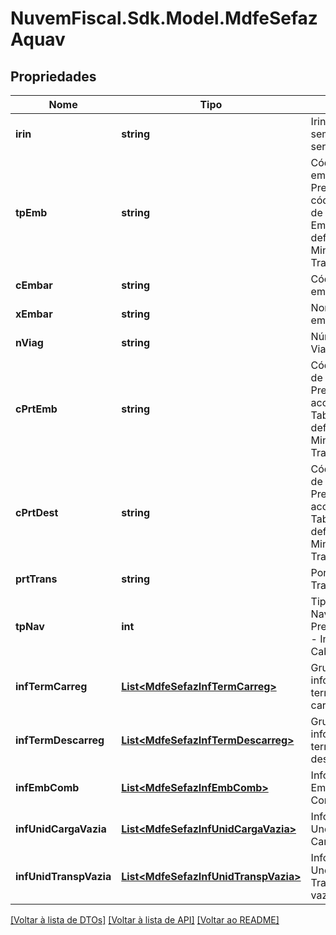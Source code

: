 # NuvemFiscal.Sdk.Model.MdfeSefazAquav

## Propriedades

Nome | Tipo | Descrição | Comentários
------------ | ------------- | ------------- | -------------
**irin** | **string** | Irin do navio sempre deverá ser informado. | 
**tpEmb** | **string** | Código do tipo de embarcação.  Preencher com código da Tabela de Tipo de Embarcação definida no Ministério dos Transportes. | 
**cEmbar** | **string** | Código da embarcação. | 
**xEmbar** | **string** | Nome da embarcação. | 
**nViag** | **string** | Número da Viagem. | 
**cPrtEmb** | **string** | Código do Porto de Embarque.  Preencher de acordo com Tabela de Portos definida no Ministério dos Transportes. | 
**cPrtDest** | **string** | Código do Porto de Destino.  Preencher de acordo com Tabela de Portos definida no Ministério dos Transportes. | 
**prtTrans** | **string** | Porto de Transbordo. | [optional] 
**tpNav** | **int** | Tipo de Navegação.  Preencher com:        0 - Interior;        1 - Cabotagem. | [optional] 
**infTermCarreg** | [**List&lt;MdfeSefazInfTermCarreg&gt;**](MdfeSefazInfTermCarreg.md) | Grupo de informações dos terminais de carregamento. | [optional] 
**infTermDescarreg** | [**List&lt;MdfeSefazInfTermDescarreg&gt;**](MdfeSefazInfTermDescarreg.md) | Grupo de informações dos terminais de descarregamento. | [optional] 
**infEmbComb** | [**List&lt;MdfeSefazInfEmbComb&gt;**](MdfeSefazInfEmbComb.md) | Informações das Embarcações do Comboio. | [optional] 
**infUnidCargaVazia** | [**List&lt;MdfeSefazInfUnidCargaVazia&gt;**](MdfeSefazInfUnidCargaVazia.md) | Informações das Undades de Carga vazias. | [optional] 
**infUnidTranspVazia** | [**List&lt;MdfeSefazInfUnidTranspVazia&gt;**](MdfeSefazInfUnidTranspVazia.md) | Informações das Undades de Transporte vazias. | [optional] 

[[Voltar à lista de DTOs]](../README.md#documentation-for-models) [[Voltar à lista de API]](../README.md#documentation-for-api-endpoints) [[Voltar ao README]](../README.md)

